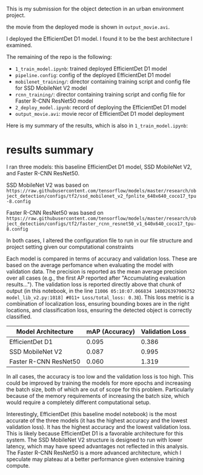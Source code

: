 This is my submission for the object detection in an urban environment project.

the movie from the deployed mode is shown in `output_movie.avi`.

I deployed the EfficientDet D1 model. I found it to be the best architecture I examined. 


The remaining of the repo is the following:

- `1_train_model.ipynb`: trained deployed EfficientDet D1 model
- `pipeline.config`: config of the deployed EfficientDet D1 model
- `mobilenet_training/`: director containing training script and config file for SSD MobileNet V2 model
- `rcnn_training/`: director containing training script and config file for Faster R-CNN ResNet50 model
- `2_deploy_model.ipynb`: record of deploying the EfficientDet D1 model
- `output_movie.avi`: movie recor of EfficientDet D1 model deployment

Here is my summary of the results, which is also in `1_train_model.ipynb`:

# results summary
I ran three models: this baseline EfficientDet D1 model, SSD MobileNet V2, and Faster R-CNN ResNet50. 

SSD MobileNet V2 was based on `https://raw.githubusercontent.com/tensorflow/models/master/research/object_detection/configs/tf2/ssd_mobilenet_v2_fpnlite_640x640_coco17_tpu-8.config`

Faster R-CNN ResNet50 was based on `https://raw.githubusercontent.com/tensorflow/models/master/research/object_detection/configs/tf2/faster_rcnn_resnet50_v1_640x640_coco17_tpu-8.config`

In both cases, I altered the configuration file to run in our file structure and project setting given our computational constraints

Each model is compared in terms of accuracy and validation loss. These are based on the average perfomance when evaluating the model with validation data. The precision is reported as the mean average precision over all cases (e.g., the first AP reported after "Accumulating evaluation results..."). The validation loss is reported directly above that chunk of output (in this notebook, in the line `I1006 05:10:07.066834 140026397906752 model_lib_v2.py:1018] #011+ Loss/total_loss: 0.38`). This loss metric is a combination of localization loss, ensuring bounding boxes are in the right locations, and classification loss, ensuring the detected object is correctly classified. 

| Model Architecture | mAP (Accuracy) | Validation Loss |
|-------------------|----------------|-----------------|
| EfficientDet D1 | 0.095 | 0.386 |
| SSD MobileNet V2 | 0.087 | 0.995 |
| Faster R-CNN ResNet50 | 0.060 | 1.319 |

In all cases, the accuracy is too low and the validation loss is too high. This could be improved by training the models for more epochs and increasing the batch size, both of which are out of scope for this problem. Particularly because of the memory requirements of increasing the batch size, which would require a completely different computational setup.

Interestingly, EfficientDet (this baseline model notebook) is the most accurate of the three models (it has the highest accuracy and the lowest validation loss). It has the highest accuracy and the lowest validation loss. This is likely because EfficientDet D1 is a favorable architecture for this system. The SSD MobileNet V2 structure is designed to run with lower latency, which may have speed advantages not reflected in this analysis. The Faster R-CNN ResNet50 is a more advanced architecture, which I speculate may plateau at a better performance given extensive training compute. 
